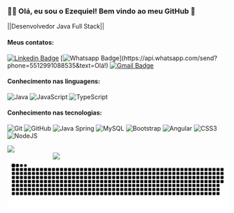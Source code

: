 ### :man_technologist: Olá, eu sou o Ezequiel! Bem vindo ao meu GitHub 👋 

||Desenvolvedor Java Full Stack||

#### Meus contatos:
[![Linkedin Badge](https://img.shields.io/badge/-LinkedIn-blue?style=flat-square&logo=Linkedin&logoColor=white&link=https:https://www.linkedin.com/in/eduardo-carlos-95a5121ba/)](https://www.linkedin.com/in/joaodcpjunior/)
[![Whatsapp Badge](https://img.shields.io/badge/-Whatsapp-4CA143?style=flat-square&labelColor=4CA143&logo=whatsapp&logoColor=white&link=https://api.whatsapp.com/send?phone=55112991659403&text=Olá!)](https://api.whatsapp.com/send?phone=5512991088535&text=Olá!)
[![Gmail Badge](https://img.shields.io/badge/-Gmail-c14438?style=flat-square&logo=Gmail&logoColor=white&link=mailto:eduardoclacalle@gmail.com)](mailto:joaodcpjunior@gmail.com)

#### Conhecimento nas linguagens:
![Java](https://img.shields.io/badge/-Java-000000?style=flat&logo=java)
![JavaScript](https://img.shields.io/badge/-JavaScript-000000?style=flat&logo=javascript)
![TypeScript](https://img.shields.io/badge/-TypeScript-000000?style=flat&logo=typescript)

#### Conhecimento nas tecnologias:
![Git](https://img.shields.io/badge/-Git-222222?style=flat&logo=git&logoColor=F05032)
![GitHub](https://img.shields.io/badge/-GitHub-222222?style=flat&logo=github&logoColor=181717)
![Java Spring](https://img.shields.io/badge/-Spring-222222?style=flat&logo=spring&logoColor=6DB33F)
![MySQL](https://img.shields.io/badge/-MySQL-black?style=flat-square&logo=mysql)
![Bootstrap](https://img.shields.io/badge/-Bootstrap-563D7C?style=flat-square&logo=bootstrap)
![Angular](https://img.shields.io/badge/-Angular-DD0031?style=flat-square&logo=angular)
![CSS3](https://img.shields.io/badge/-CSS3-000000?style=flat&logo=css3)
![NodeJS](https://img.shields.io/badge/-NodeJS-DD0031?style=flat-square&logo=NodeJS)

<img align="left"  width="400px" src="https://github-readme-stats.vercel.app/api/top-langs/?username=joaodcpjunior&layout=compact&theme=vision-friendly-dark" />
<img align="right" width="400px" src="https://github-readme-stats.vercel.app/api?username=joaodcpjunior&show_icons=true,css&layout=compact&theme=vision-friendly-dark" />

![Snake animation](https://github.com/joaodcpjunior/joaodcpjunior/blob/output/github-contribution-grid-snake.svg)
